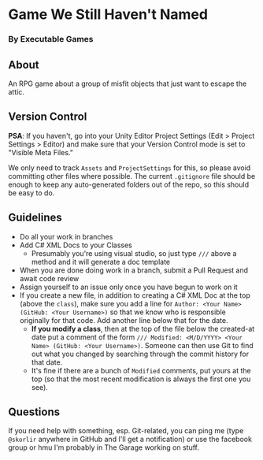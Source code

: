 # Game We Still Haven't Named
### By Executable Games

## About

An RPG game about a group of misfit objects that just want to escape the attic.

## Version Control

**PSA**: If you haven't, go into your Unity Editor Project Settings (Edit > Project Settings > Editor) and make
sure that your Version Control mode is set to "Visible Meta Files."

We only need to track `Assets` and `ProjectSettings` for this, so please avoid committing other files where possible.
The current `.gitignore` file should be enough to keep any auto-generated folders out of the repo, so this should
be easy to do.

## Guidelines

* Do all your work in branches
* Add C# XML Docs to your Classes
  * Presumably you're using visual studio, so just type `///` above a method and it will generate a doc template
* When you are done doing work in a branch, submit a Pull Request and await code review
* Assign yourself to an issue only once you have begun to work on it
* If you create a new file, in addition to creating a C# XML Doc at the top (above the `class`), make sure you
  add a line for `Author: <Your Name> (GitHub: <Your Username>)` so that we know who is responsible originally
  for that code. Add another line below that for the date.
  * **If you modify a class**, then at the top of the file below the created-at date put a comment of the form
    `/// Modified: <M/D/YYYY> <Your Name> (GitHub: <Your Username>)`. Someone can then use Git to find out what you
    changed by searching through the commit history for that date.
  * It's fine if there are a bunch of `Modified` comments, put yours at the top (so that the most recent modification
    is always the first one you see).

## Questions

If you need help with something, esp. Git-related, you can ping me (type `@skorlir` anywhere in GitHub and 
I'll get a notification) or use the facebook group or hmu I'm probably in The Garage working on stuff.

